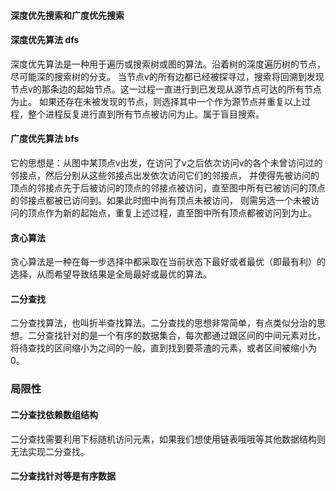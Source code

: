 #### 深度优先搜索和广度优先搜索
#### 深度优先算法 dfs
 深度优先算法是一种用于遍历或搜索树或图的算法。沿着树的深度遍历树的节点，尽可能深的搜索树的分支。
 当节点v的所有边都已经被探寻过，搜索将回溯到发现节点v的那条边的起始节点。这一过程一直进行到已发现从源节点可达的所有节点为止。
 如果还存在未被发现的节点，则选择其中一个作为源节点并重复以上过程，整个进程反复进行直到所有节点被访问为止。属于盲目搜索。
 
 #### 广度优先算法 bfs
 它的思想是：从图中某顶点v出发，在访问了v之后依次访问v的各个未曾访问过的邻接点，然后分别从这些邻接点出发依次访问它们的邻接点，
 并使得先被访问的顶点的邻接点先于后被访问的顶点的邻接点被访问，直至图中所有已被访问的顶点的邻接点都被已访问到。如果此时图中尚有顶点未被访问，
 则需另选一个未被访问的顶点作为新的起始点，重复上述过程，直至图中所有顶点都被访问到为止。
 
 #### 贪心算法
  贪心算法是一种在每一步选择中都采取在当前状态下最好或者最优（即最有利）的选择，从而希望导致结果是全局最好或最优的算法。
  
 #### 二分查找
  二分查找算法，也叫折半查找算法。二分查找的思想非常简单，有点类似分治的思想。二分查找针对的是一个有序的数据集合，每次都通过跟区间的中间元素对比，
  将待查找的区间缩小为之间的一般，直到找到要茶渣的元素，或者区间被缩小为0。
  
   ### 局限性
   #### 二分查找依赖数组结构
   二分查找需要利用下标随机访问元素，如果我们想使用链表哦哦等其他数据结构则无法实现二分查找。
   
   #### 二分查找针对等是有序数据
   